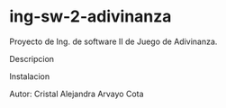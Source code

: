 # ing-sw-2-adivinanza
Proyecto de Ing. de software II de Juego de Adivinanza.

Descripcion


Instalacion

Autor: Cristal Alejandra Arvayo Cota
